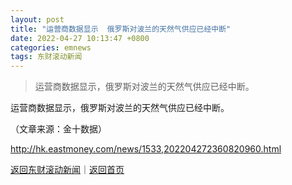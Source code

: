 ```yaml
---
layout: post
title: "运营商数据显示  俄罗斯对波兰的天然气供应已经中断"
date: 2022-04-27 10:13:47 +0800
categories: emnews
tags: 东财滚动新闻
---
```

> 运营商数据显示，俄罗斯对波兰的天然气供应已经中断。

<p>运营商数据显示，俄罗斯对波兰的天然气供应已经中断。 </p><p class="em_media">（文章来源：金十数据）</p>

<http://hk.eastmoney.com/news/1533,202204272360820960.html>

[返回东财滚动新闻](//finews.withounder.com/emnews/)｜[返回首页](//finews.withounder.com/)